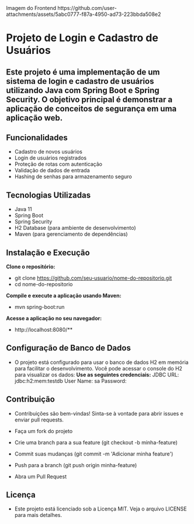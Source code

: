<div algin="center">
   Imagem do Frontend
   https://github.com/user-attachments/assets/5abc0777-f87a-4950-ad73-223bbda508e2
</div>

# Projeto de Login e Cadastro de Usuários

## Este projeto é uma implementação de um sistema de login e cadastro de usuários utilizando Java com Spring Boot e Spring Security. O objetivo principal é demonstrar a aplicação de conceitos de segurança em uma aplicação web.

## Funcionalidades
* Cadastro de novos usuários
* Login de usuários registrados
* Proteção de rotas com autenticação
* Validação de dados de entrada
* Hashing de senhas para armazenamento seguro

## Tecnologias Utilizadas
* Java 11
* Spring Boot
* Spring Security
* H2 Database (para ambiente de desenvolvimento)
* Maven (para gerenciamento de dependências)

## Instalação e Execução

**Clone o repositório:**
  * git clone https://github.com/seu-usuario/nome-do-repositorio.git
  * cd nome-do-repositorio

**Compile e execute a aplicação usando Maven:**
  * mvn spring-boot:run

**Acesse a aplicação no seu navegador:**
  * http://localhost:8080/**

## Configuração de Banco de Dados
  * O projeto está configurado para usar o banco de dados H2 em memória para facilitar o desenvolvimento. Você pode acessar o console do H2 para visualizar os dados:
  **Use as seguintes credenciais:**
  JDBC URL: jdbc:h2:mem:testdb
  User Name: sa
  Password:

## Contribuição
  * Contribuições são bem-vindas! Sinta-se à vontade para abrir issues e enviar pull requests.

  * Faça um fork do projeto
  * Crie uma branch para a sua feature (git checkout -b minha-feature)
  * Commit suas mudanças (git commit -m 'Adicionar minha feature')
  * Push para a branch (git push origin minha-feature)
  * Abra um Pull Request

## Licença
  * Este projeto está licenciado sob a Licença MIT. Veja o arquivo LICENSE para mais detalhes.

